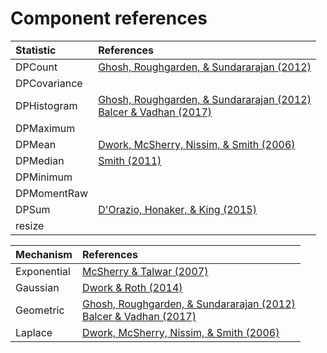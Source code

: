 
# Component references

| Statistic     | References     |                                                      
| :------------- |:-------------|                       
| DPCount       | [Ghosh, Roughgarden, & Sundararajan (2012)](https://theory.stanford.edu/~tim/papers/priv.pdf) |
| DPCovariance  |        |
| DPHistogram   |  [Ghosh, Roughgarden, & Sundararajan (2012)](https://theory.stanford.edu/~tim/papers/priv.pdf)<br />[Balcer & Vadhan (2017)](https://arxiv.org/pdf/1709.05396.pdf)    |
| DPMaximum     |           |
| DPMean        | [Dwork, McSherry, Nissim, & Smith (2006)](https://theory.stanford.edu/~tim/papers/priv.pdf)  |
| DPMedian      | [Smith (2011)](http://www.cse.psu.edu/~ads22/pubs/2011/stoc194-smith.pdf)  |
| DPMinimum     |           |
| DPMomentRaw   |           |
| DPSum         | [D'Orazio, Honaker, & King (2015)](http://hona.kr/papers/files/DOrazioHonakerKingPrivacy.pdf)  |
| resize        |           |



| Mechanism     | References     |
| :------------- |:-------------|
| Exponential   | [McSherry & Talwar (2007)](https://www.microsoft.com/en-us/research/wp-content/uploads/2016/02/mdviadp.pdf) |
| Gaussian      | [Dwork & Roth (2014) ](https://www.cis.upenn.edu/~aaroth/Papers/privacybook.pdf)  |
| Geometric     | [Ghosh, Roughgarden, & Sundararajan (2012) ](https://theory.stanford.edu/~tim/papers/priv.pdf) <br /> [Balcer & Vadhan (2017)](https://arxiv.org/pdf/1709.05396.pdf)|
| Laplace       |  [Dwork, McSherry, Nissim, & Smith (2006)](https://people.csail.mit.edu/asmith/PS/sensitivity-tcc-final.pdf)|
